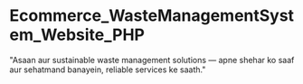 # Ecommerce_WasteManagementSystem_Website_PHP
"Asaan aur sustainable waste management solutions — apne shehar ko saaf aur sehatmand banayein, reliable services ke saath."
